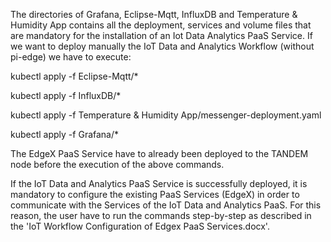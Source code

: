 The directories of Grafana, Eclipse-Mqtt, InfluxDB and Temperature & Humidity App contains all the deployment, services and volume files that are mandatory for the installation of an Iot Data Analytics PaaS Service. If we want to deploy manually the IoT Data and Analytics Workflow (without pi-edge) we have to execute:

kubectl apply -f Eclipse-Mqtt/*

kubectl apply -f InfluxDB/*

kubectl apply -f Temperature & Humidity App/messenger-deployment.yaml

kubectl apply -f Grafana/*


The EdgeX PaaS Service have to already been deployed to the TANDEM node before the execution of the above commands.


If the IoT Data and Analytics PaaS Service is successfully deployed, it is mandatory to configure the existing PaaS Services (EdgeX) in order to communicate with the Services of the IoT Data and Analytics PaaS. For this reason, the user have to run the commands step-by-step as described in the 'IoT Workflow Configuration of Edgex PaaS Services.docx'.
